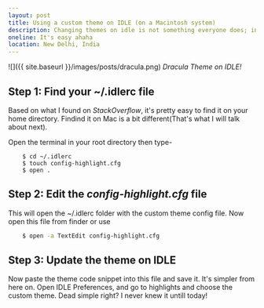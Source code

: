 ```yaml
---
layout: post
title: Using a custom theme on IDLE (on a Macintosh system)
description: Changing themes on idle is not something everyone does; incase you are interested, here it is!
oneline: It's easy ahaha
location: New Delhi, India
---
```


![]({{ site.baseurl }}/images/posts/dracula.png)
_Dracula Theme on IDLE!_

## Step 1: Find your ~/.idlerc file

Based on what I found on *StackOverflow*, it's pretty easy to find it on your home directory. Findind it on Mac is a bit different(That's what I will talk about next).

Open the terminal in your root directory then type-

```shell
    $ cd ~/.idlerc
    $ touch config-highlight.cfg
    $ open .
```

## Step 2: Edit the *config-highlight.cfg* file

This will open the ~/.idlerc folder with the custom theme config file. Now open this file from finder or use 

```bash
    $ open -a TextEdit config-highlight.cfg
```

## Step 3: Update the theme on IDLE

Now paste the theme code snippet into this file and save it. It's simpler from here on. Open IDLE Preferences, and go to highlights and choose the custom theme. Dead simple right? I never knew it untill today!
